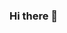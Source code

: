 ### Hi there 👋

<!--
**grace-cie/grace-cie** is a ✨ _special_ ✨ repository because its `README.md` (this file) appears on your GitHub profile.

![](https://github.com/grace-cie/grace-cie/blob/main/darkrai-pok%C3%A9mon-darkrai.gif)

Here are some ideas to get you started:

- 🔭 I’m currently working on ...
- 🌱 I’m currently learning ...
- 👯 I’m looking to collaborate on ...
- 🤔 I’m looking for help with ...
- 💬 Ask me about ...
- 📫 How to reach me: ...
- 😄 Pronouns: ...
- ⚡ Fun fact: ...
-->
